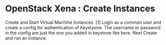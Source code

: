 # OpenStack Xena : Create Instances
	
Create and Start Virtual Machine Instances.
[1]	Login as a common user and create a config for authentication of Keystyone.
The username or password in the config are just the one you added in keystone like here.
Next Create and run an instance.
<pre>
